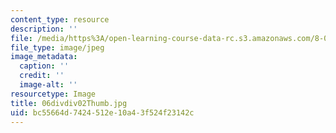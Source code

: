 ```yaml
---
content_type: resource
description: ''
file: /media/https%3A/open-learning-course-data-rc.s3.amazonaws.com/8-02t-electricity-and-magnetism-spring-2005/bc55664d7424512e10a43f524f23142c_06divdiv02Thumb.jpg
file_type: image/jpeg
image_metadata:
  caption: ''
  credit: ''
  image-alt: ''
resourcetype: Image
title: 06divdiv02Thumb.jpg
uid: bc55664d-7424-512e-10a4-3f524f23142c
---
```

